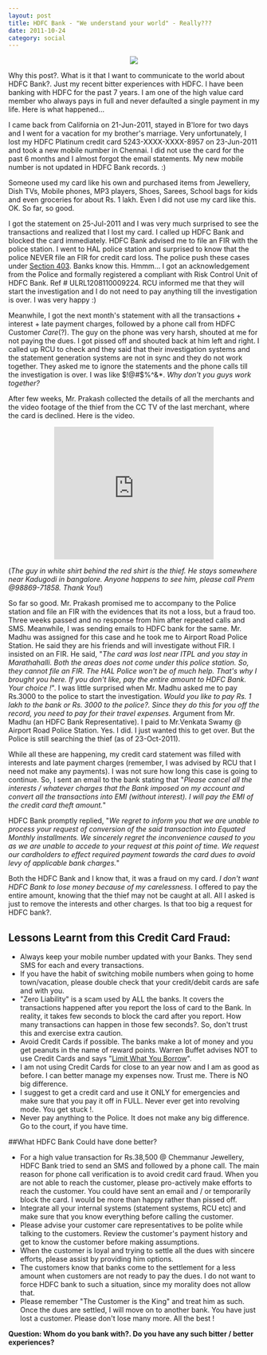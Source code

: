 ```yaml
---
layout: post
title: HDFC Bank - "We understand your world" - Really???
date: 2011-10-24
category: social
---
```


<div style="text-align: center;">
<img src="{{site.url}}/img/HDFC-logo.jpg"/>
</div>  

Why this post?. What is it that I want to communicate to the world about HDFC Bank?. Just my recent bitter experiences with HDFC. I have been banking with HDFC for the past 7 years. I am one of the high value card member who always pays in full and never defaulted a single payment in my life. Here is what happened...  
  
I came back from California on 21-Jun-2011, stayed in B'lore for two days and I went for a vacation for my brother's marriage. Very unfortunately, I lost my HDFC Platinum credit card 5243-XXXX-XXXX-8957 on 23-Jun-2011 and took a new mobile number in Chennai. I did not use the card for the past 6 months and I almost forgot the email statements. My new mobile number is not updated in HDFC Bank records. :)  
  
Someone used my card like his own and purchased items from Jewellery, Dish TVs, Mobile phones, MP3 players, Shoes, Sarees, School bags for kids and even groceries for about Rs. 1 lakh. Even I did not use my card like this. OK. So far, so good.  
  
I got the statement on 25-Jul-2011 and I was very much surprised to see the transactions and realized that I lost my card. I called up HDFC Bank and blocked the card immediately. HDFC Bank advised me to file an FIR with the police station. I went to HAL police station and surprised to know that the police NEVER file an FIR for credit card loss. The police push these cases under [Section 403](http://www.vakilno1.com/bareacts/indianpenalcode/S403.htm). Banks know this. Hmmm... I got an acknowledgement from the Police and formally registered a compliant with Risk Control Unit of HDFC Bank. Ref # ULRL1208110009224. RCU informed me that they will start the investigation and I do not need to pay anything till the investigation is over. I was very happy :)  
  
Meanwhile, I got the next month's statement with all the transactions + interest + late payment charges, followed by a phone call from HDFC Customer *Care*(?). The guy on the phone was very harsh, shouted at me for not paying the dues. I got pissed off and shouted back at him left and right. I called up RCU to check and they said that their investigation systems and the statement generation systems are not in sync and they do not work together. They asked me to ignore the statements and the phone calls till the investigation is over. I was like $!@#$%^&*. *Why don't you guys work together?*  
  
After few weeks, Mr. Prakash collected the details of all the merchants and the video footage of the thief from the CC TV of the last merchant, where the card is declined. Here is the video.  
  
<div class="separator" style="clear: both; text-align: center;">
<object class="BLOGGER-youtube-video" classid="clsid:D27CDB6E-AE6D-11cf-96B8-444553540000" codebase="http://download.macromedia.com/pub/shockwave/cabs/flash/swflash.cab#version=6,0,40,0" data-thumbnail-src="http://i.ytimg.com/vi/MNEH4yyInm4/0.jpg" height="266" width="320"><param name="movie" value="http://www.youtube.com/v/MNEH4yyInm4?version=3&f=user_uploads&c=google-webdrive-0&app=youtube_gdata" />
<param name="bgcolor" value="#FFFFFF" />
<embed width="320" height="266"  src="http://www.youtube.com/v/MNEH4yyInm4?version=3&f=user_uploads&c=google-webdrive-0&app=youtube_gdata" type="application/x-shockwave-flash"></embed></object></div>  
  
(*The guy in white shirt behind the red shirt is the thief. He stays somewhere near Kadugodi in bangalore. Anyone happens to see him, please call Prem @98869-71858. Thank You!*)  
  
So far so good. Mr. Prakash promised me to accompany to the Police station and file an FIR with the evidences that its not a loss, but a fraud too. Three weeks passed and no response from him after repeated calls and SMS. Meanwhile, I was sending emails to HDFC bank for the same. Mr. Madhu was assigned for this case and he took me to Airport Road Police Station. He said they are his friends and will investigate without FIR. I insisted on an FIR. He said, "*The card was lost near ITPL and you stay in Marathahalli. Both the areas does not come under this police station. So, they cannot file an FIR. The HAL Police won't be of much help. That's why I brought you here. If you don't like, pay the entire amount to HDFC Bank. Your choice !*". I was little surprised when Mr. Madhu asked me to pay Rs.3000 to the police to start the investigation. *Would you like to pay Rs. 1 lakh to the bank or Rs. 3000 to the police?. Since they do this for you off the record, you need to pay for their travel expenses.* Argument from Mr. Madhu (an HDFC Bank Representative). I paid to Mr.Venkata Swamy @ Airport Road Police Station. Yes. I did. I just wanted this to get over. But the Police is still searching the thief (as of 23-Oct-2011).  
  
While all these are happening, my credit card statement was filled with interests and late payment charges (remember, I was advised by RCU that I need not make any payments). I was not sure how long this case is going to continue. So, I sent an email to the bank stating that "*Please cancel all the interests / whatever charges that the Bank imposed on my account and convert all the transactions into EMI (without interest). I will pay the EMI of the credit card theft amount.*"  
  
HDFC Bank promptly replied, "*We regret to inform you that we are unable to process your request of conversion of the said transaction into Equated Monthly installments. We sincerely regret the inconvenience caused to you as we are unable to accede to your request at this point of time. We request our cardholders to effect required payment towards the card dues to avoid levy of applicable bank charges.*"  
  
Both the HDFC Bank and I know that, it was a fraud on my card. *I don't want HDFC Bank to lose money because of my carelessness.* I offered to pay the entire amount, knowing that the thief may not be caught at all. All I asked is just to remove the interests and other charges. Is that too big a request for HDFC bank?.  
  
## Lessons Learnt from this Credit Card Fraud:  
  
* Always keep your mobile number updated with your Banks. They send SMS for each and every transactions.  
* If you have the habit of switching mobile numbers when going to home town/vacation, please double check that your credit/debit cards are safe and with you.  
* "Zero Liability" is a scam used by ALL the banks. It covers the transactions happened after you report the loss of card to the Bank. In reality, it takes few seconds to block the card after you report. How many transactions can happen in those few seconds?. So, don't trust this and exercise extra caution.  
* Avoid Credit Cards if possible. The banks make a lot of money and you get peanuts in the name of reward points. Warren Buffet advises NOT to use Credit Cards and says "[Limit What You Borrow](http://www.warrenbuffett.com/warren-buffett-10-ways-to-get-rich/)".   
* I am not using Credit Cards for close to an year now and I am as good as before. I can better manage my expenses now. Trust me. There is NO big difference.  
* I suggest to get a credit card and use it ONLY for emergencies and make sure that you pay it off in FULL. Never ever get into revolving mode. You get stuck !.  
* Never pay anything to the Police. It does not make any big difference. Go to the court, if you have time.  

##What HDFC Bank Could have done better?
  
* For a high value transaction for Rs.38,500 @ Chemmanur Jewellery, HDFC Bank tried to send an SMS and followed by a phone call. The main reason for phone call verification is to avoid credit card fraud. When you are not able to reach the customer, please pro-actively make efforts to reach the customer. You could have sent an email and / or temporarily block the card. I would be more than happy rather than pissed off.  
* Integrate all your internal systems (statement systems, RCU etc) and make sure that you know everything before calling the customer.  
* Please advise your customer care representatives to be polite while talking to the customers. Review the customer's payment history and get to know the customer before making assumptions.  
* When the customer is loyal and trying to settle all the dues with sincere efforts, please assist by providing him options.   
* The customers know that banks come to the settlement for a less amount when customers are not ready to pay the dues. I do not want to force HDFC bank to such a situation, since my morality does not allow that.  
* Please remember "The Customer is the King" and treat him as such. Once the dues are settled, I will move on to another bank. You have just lost a customer. Please don't lose many more. All the best !  
  
**Question: Whom do you bank with?. Do you have any such bitter / better experiences?**  

